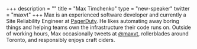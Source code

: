 +++
description = ""
title = "Max Timchenko"
type = "new-speaker"
twitter = "maxvt"
+++
Max is an experienced software developer and currently a Site Reliability Engineer at [PagerDuty](https://www.pagerduty.com/).
He likes automating away boring things and helping teams own the infrastructure their code runs on.
Outside of working hours, Max occasionally tweets at [@maxvt](https://twitter.com/maxvt), rollerblades
around Toronto, and responsibly enjoys craft ciders.